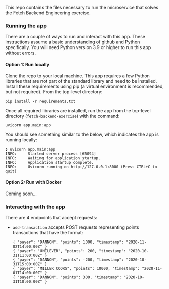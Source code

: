 This repo contains the files necessary to run the microservice that solves the Fetch Backend Engineering exercise.

### Running the app
There are a couple of ways to run and interact with this app. These instructions assume a basic understanding of github and Python specifically. You will need Python version 3.9 or higher to run this app without errors.

#### Option 1: Run locally
Clone the repo to your local machine. This app requires a few Python libraries that are not part of the standard library and need to be installed. Install these requirements using pip (a virtual environment is recommended, but not required). From the top-level directory:

```console
pip install -r requirements.txt
```

Once all required libraries are installed, run the app from the top-level directory (`fetch-backend-exercise`) with the command:
```console
uvicorn app.main:app
```

You should see something similar to the below, which indicates the app is running locally:
```console
❯ uvicorn app.main:app         
INFO:     Started server process [65094]
INFO:     Waiting for application startup.
INFO:     Application startup complete.
INFO:     Uvicorn running on http://127.0.0.1:8000 (Press CTRL+C to quit)
```

#### Option 2: Run with Docker
Coming soon...

### Interacting with the app
There are 4 endpoints that accept requests:
- `add-transaction` accepts POST requests representing points transactions that have the format:
    ```
    { "payer": "DANNON", "points": 1000, "timestamp": "2020-11-02T14:00:00Z" }
    { "payer": "UNILEVER", "points": 200, "timestamp": "2020-10-31T11:00:00Z" }
    { "payer": "DANNON", "points": -200, "timestamp": "2020-10-31T15:00:00Z" }
    { "payer": "MILLER COORS", "points": 10000, "timestamp": "2020-11-01T14:00:00Z" }
    { "payer": "DANNON", "points": 300, "timestamp": "2020-10-31T10:00:00Z" }
    ```
